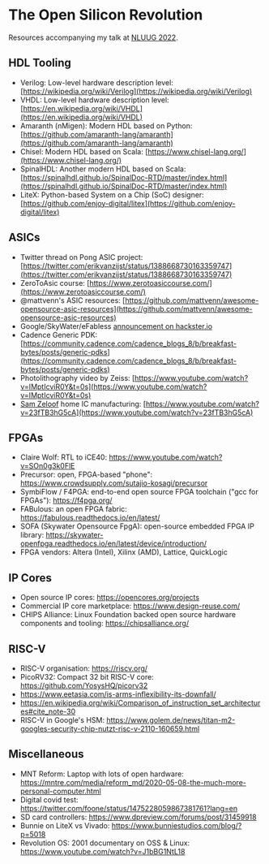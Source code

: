 # The Open Silicon Revolution

Resources accompanying my talk at [NLUUG 2022](https://www.nluug.nl/activiteiten/events/vj22/programma/index.html).


## HDL Tooling

* Verilog: Low-level hardware description level: [https://wikipedia.org/wiki/Verilog](https://wikipedia.org/wiki/Verilog)
* VHDL: Low-level hardware description level: [https://en.wikipedia.org/wiki/VHDL](https://en.wikipedia.org/wiki/VHDL)
* Amaranth (nMigen): Modern HDL based on Python: [https://github.com/amaranth-lang/amaranth](https://github.com/amaranth-lang/amaranth)
* Chisel: Modern HDL based on Scala: [https://www.chisel-lang.org/](https://www.chisel-lang.org/)
* SpinalHDL: Another modern HDL based on Scala: [https://spinalhdl.github.io/SpinalDoc-RTD/master/index.html](https://spinalhdl.github.io/SpinalDoc-RTD/master/index.html)
* LiteX: Python-based System on a Chip (SoC) designer: [https://github.com/enjoy-digital/litex](https://github.com/enjoy-digital/litex)

## ASICs

* Twitter thread on Pong ASIC project: [https://twitter.com/erikvanzijst/status/1388668730163359747](https://twitter.com/erikvanzijst/status/1388668730163359747)
* ZeroToAsic course: [https://www.zerotoasiccourse.com/](https://www.zerotoasiccourse.com/)
* @mattvenn's ASIC resources: [https://github.com/mattvenn/awesome-opensource-asic-resources](https://github.com/mattvenn/awesome-opensource-asic-resources)
* Google/SkyWater/eFabless [announcement on hackster.io](https://www.hackster.io/news/efabless-google-and-skywater-are-enabling-us-mere-mortal-makers-to-design-our-own-open-source-asics-28917eb5357a)
* Cadence Generic PDK: [https://community.cadence.com/cadence_blogs_8/b/breakfast-bytes/posts/generic-pdks](https://community.cadence.com/cadence_blogs_8/b/breakfast-bytes/posts/generic-pdks)
* Photolithography video by Zeiss: [https://www.youtube.com/watch?v=IMptIcviR0Y&t=0s](https://www.youtube.com/watch?v=IMptIcviR0Y&t=0s)
* [Sam Zeloof](http://sam.zeloof.xyz/) home IC manufacturing: [https://www.youtube.com/watch?v=23fTB3hG5cA](https://www.youtube.com/watch?v=23fTB3hG5cA)

## FPGAs

* Claire Wolf: RTL to iCE40: https://www.youtube.com/watch?v=SOn0g3k0FlE
* Precursor: open, FPGA-based "phone": https://www.crowdsupply.com/sutajio-kosagi/precursor
* SymbiFlow / F4PGA: end-to-end open source FPGA toolchain ("gcc for FPGAs"): https://f4pga.org/
* FABulous: an open FPGA fabric: https://fabulous.readthedocs.io/en/latest/
* SOFA (Skywater Opensource FpgA): open-source embedded FPGA IP library: https://skywater-openfpga.readthedocs.io/en/latest/device/introduction/
* FPGA vendors: Altera (Intel), Xilinx (AMD), Lattice, QuickLogic

## IP Cores

* Open source IP cores: https://opencores.org/projects
* Commercial IP core marketplace: https://www.design-reuse.com/
* CHIPS Alliance: Linux Foundation backed open source hardware components and tooling: https://chipsalliance.org/

## RISC-V

* RISC-V organisation: https://riscv.org/
* PicoRV32: Compact 32 bit RISC-V core: https://github.com/YosysHQ/picorv32
* https://www.eetasia.com/is-arms-inflexibility-its-downfall/
* https://en.wikipedia.org/wiki/Comparison_of_instruction_set_architectures#cite_note-30
* RISC-V in Google's HSM: https://www.golem.de/news/titan-m2-googles-security-chip-nutzt-risc-v-2110-160659.html


## Miscellaneous

* MNT Reform: Laptop with lots of open hardware: https://mntre.com/media/reform_md/2020-05-08-the-much-more-personal-computer.html
* Digital covid test: https://twitter.com/foone/status/1475228059867381761?lang=en
* SD card controllers: https://www.dpreview.com/forums/post/31459918
* Bunnie on LiteX vs Vivado: https://www.bunniestudios.com/blog/?p=5018
* Revolution OS: 2001 documentary on OSS & Linux: https://www.youtube.com/watch?v=J1bBG1NtL18

<div style="display: none">
    <![CDATA[<script>
    <!--<![CDATA[--><![CDATA[

  var _paq = window._paq = window._paq || [];
  /* tracker methods like "setCustomDimension" should be called before "trackPageView" */
  _paq.push(['trackPageView']);
  _paq.push(['enableLinkTracking']);
  (function() {
    var u="https://opensilicon.matomo.cloud/";
    _paq.push(['setTrackerUrl', u+'matomo.php']);
    _paq.push(['setSiteId', '1']);
    var d=document, g=d.createElement('script'), s=d.getElementsByTagName('script')[0];
    g.async=true; g.src='//cdn.matomo.cloud/opensilicon.matomo.cloud/matomo.js'; s.parentNode.insertBefore(g,s);
  })();

    alert("Hello world");

    // <![CDATA[
    </script><![CDATA[]]>
</div>

